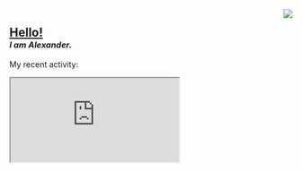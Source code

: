 <!-- <img src="https://user-images.githubusercontent.com/54555500/153712719-51c9fa3c-d2aa-4e3d-89de-5ca9799b6926.jpg" width="85%" height="50px" align="center"> -->


<a href="https://cheeseonamonkey.github.io">
<img src="https://visitor-badge.laobi.icu/badge?page_id=cheeseonamonkey.cheeseonamonkey" align="right">
</a>



## <b><u> Hello! </u></b> <br> <sub><sub><i>I am Alexander.</i></sub></sub>

My recent activity:
<frame src="https://cheeseonamonkey.github.io/misc/GithubActivityWidget/?user=cheeseonamonkey" />
<iframe src="https://cheeseonamonkey.github.io/misc/GithubActivityWidget/?user=cheeseonamonkey" />

<br>
<!--
### <a href="https://cheeseonamonkey.github.io">➪ Check out my stuff on my website </a><br> <sub><sub>&nbsp;&nbsp;&nbsp;&nbsp;&nbsp;&nbsp;&nbsp;&nbsp; <i>(cheeseonamonkey.github.io)</i></sub></sub>
-->



<!-- ##  📊 Stats -->



<br>




---


<br>

